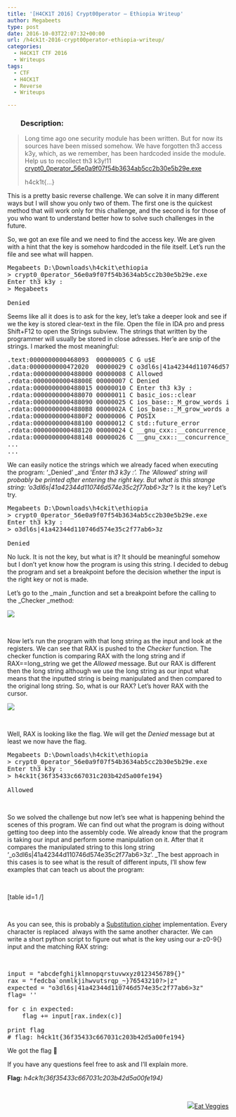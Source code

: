 ```yaml
---
title: '[H4CK1T 2016] Crypt00perator – Ethiopia Writeup'
author: Megabeets
type: post
date: 2016-10-03T22:07:32+00:00
url: /h4ck1t-2016-crypt00perator-ethiopia-writeup/
categories:
  - H4CK1T CTF 2016
  - Writeups
tags:
  - CTF
  - H4CK1T
  - Reverse
  - Writeups

---
```

<h3 style="padding-left: 30px;">
  <strong>Description:</strong>
</h3>

> Long time ago one security module has been written. But for now its sources have been missed somehow. We have forgotten th3 access k3y, which, as we remember, has been hardcoded inside the module. Help us to recollect th3 k3y!11  
> [crypt0\_0perator\_56e0a9f07f54b3634ab5cc2b30e5b29e.exe][1]
> 
> <span style="font-weight: 400;">h4ck1t{&#8230;}</span>

This is a pretty basic reverse challenge. We can solve it in many different ways but I will show you only two of them. The first one is the quickest method that will work only for this challenge, and the second is for those of you who want to understand better how to solve such challenges in the future.

So, we got an exe file and we need to find the access key. We are given with a hint that the key is somehow hardcoded in the file itself. Let&#8217;s run the file and see what will happen.

<pre class="lang:amigados decode:true">Megabeets D:\Downloads\h4ckit\ethiopia
&gt; crypt0_0perator_56e0a9f07f54b3634ab5cc2b30e5b29e.exe
Enter th3 k3y :
&gt; Megabeets

Denied</pre>

Seems like all it does is to ask for the key, let&#8217;s take a deeper look and see if we the key is stored clear-text in the file. Open the file in IDA pro and press Shift+F12 to open the Strings subview. The strings that written by the programmer will usually be stored in close adresses. Her&#8217;e are snip of the strings. I marked the most meaningful:

<pre class="theme:coy lang:default mark:2,3,4,5 decode:true">.text:0000000000468093  00000005 C G u$E                                           
.data:0000000000472020  00000029 C o3dl6s|41a42344d110746d574e35c2f77ab6&gt;3z        
.rdata:0000000000488000 00000008 C Allowed                                         
.rdata:000000000048800E 00000007 C Denied                                          
.rdata:0000000000488015 00000010 C Enter th3 k3y :                                 
.rdata:0000000000488070 00000011 C basic_ios::clear                                
.rdata:0000000000488090 00000025 C ios_base::_M_grow_words is not valid            
.rdata:00000000004880B8 0000002A C ios_base::_M_grow_words allocation failed       
.rdata:00000000004880F2 00000006 C POSIX                                           
.rdata:0000000000488100 00000012 C std::future_error                               
.rdata:0000000000488120 00000024 C __gnu_cxx::__concurrence_lock_error             
.rdata:0000000000488148 00000026 C __gnu_cxx::__concurrence_unlock_error                                          
...
...</pre>

We can easily notice the strings which we already faced when executing the program: &#8216;_Denied&#8217; _and &#8216;_Enter th3 k3y :&#8217;. _The _&#8216;Allowed&#8217;_ string will probably be printed after entering the right key. But what is this strange string:_ &#8216;o3dl6s|41a42344d110746d574e35c2f77ab6>3z&#8217;_? Is it the key? Let&#8217;s try.

<pre class="lang:amigados decode:true">Megabeets D:\Downloads\h4ckit\ethiopia
&gt; crypt0_0perator_56e0a9f07f54b3634ab5cc2b30e5b29e.exe
Enter th3 k3y :
&gt; o3dl6s|41a42344d110746d574e35c2f77ab6&gt;3z

Denied</pre>

No luck. It is not the key, but what is it? It should be meaningful somehow but I don&#8217;t yet know how the program is using this string. I decided to debug the program and set a breakpoint before the decision whether the input is the right key or not is made.

Let&#8217;s go to the _main _function and set a breakpoint before the calling to the _Checker _method:

<img src="../uploads/h4ck1t_ethiopia1.png" /> 

&nbsp;

Now let&#8217;s run the program with that long string as the input and look at the registers. We can see that RAX is pushed to the _Checker_ function. The checker function is comparing RAX with the long string and if RAX==long_string we get the _Allowed_ message. But our RAX is different then the long string although we use the long string as our input what means that the inputted string is being manipulated and then compared to the original long string. So, what is our RAX? Let&#8217;s hover RAX with the cursor.

<img src="../uploads/h4ck1t_ethiopia2.png" /> 

&nbsp;

Well, RAX is looking like the flag. We will get the _Denied_ message but at least we now have the flag.

<pre class="lang:amigados decode:true">Megabeets D:\Downloads\h4ckit\ethiopia
&gt; crypt0_0perator_56e0a9f07f54b3634ab5cc2b30e5b29e.exe
Enter th3 k3y :
&gt; h4ck1t{36f35433c667031c203b42d5a00fe194}

Allowed</pre>

&nbsp;

So we solved the challenge but now let&#8217;s see what is happening behind the scenes of this program. We can find out what the program is doing without getting too deep into the assembly code. We already know that the program is taking our input and perform some manipulation on it. After that it compares the manipulated string to this long string &#8216;_o3dl6s|41a42344d110746d574e35c2f77ab6>3z&#8217;. _The best approach in this cases is to see what is the result of different inputs, I&#8217;ll show few examples that can teach us about the program:

&nbsp;

<div style="overflow-x: auto;">
  [table id=1 /]
</div>

&nbsp;

As you can see, this is probably a [Substitution cipher][2] implementation. Every character is replaced  always with the same another character. We can write a short python script to figure out what is the key using our a-z0-9{} input and the matching RAX string:

&nbsp;

<pre class="lang:python decode:true">input = "abcdefghijklmnopqrstuvwxyz0123456789{}"     
rax = "fedcba`onmlkjihwvutsrqp_~}76543210?&gt;|z"        
expected = "o3dl6s|41a42344d110746d574e35c2f77ab6&gt;3z"                                       
flag= ''   

for c in expected:                                    
	flag += input[rax.index(c)]                       

print flag
# flag: h4ck1t{36f35433c667031c203b42d5a00fe194}</pre>

We got the flag 🙂

If you have any questions feel free to ask and I&#8217;ll explain more.

**Flag:** _h4ck1t{36f35433c667031c203b42d5a00fe194}_

&nbsp;

<div class="nf-post-footer">
  <p style="text-align: right">
    <a href="https://www.megabeets.net/about.html#vegan"><img src="../uploads/megabeets_inline_logo.png" />Eat Veggies</a>
  </p>
</div>

 [1]: https://ctf.com.ua/data/attachments/crypt0_0perator_56e0a9f07f54b3634ab5cc2b30e5b29e.exe
 [2]: https://en.wikipedia.org/wiki/Substitution_cipher